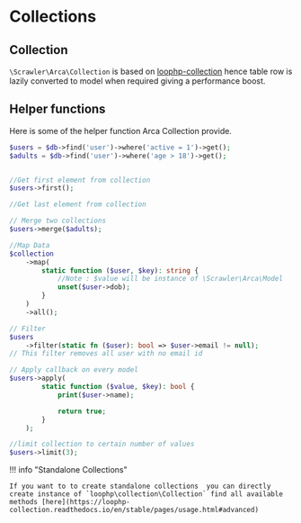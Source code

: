 # Collections

## Collection
`\Scrawler\Arca\Collection` is based on [loophp-collection](https://github.com/loophp/collection) hence table row is lazily converted to model when required giving a performance boost.

## Helper functions
Here is some of the helper function Arca Collection provide.

```php
$users = $db->find('user')->where('active = 1')->get();
$adults = $db->find('user')->where('age > 18')->get();


//Get first element from collection
$users->first(); 

//Get last element from collection

// Merge two collections
$users->merge($adults);

//Map Data
$collection
    ->map(
        static function ($user, $key): string {
            //Note : $value will be instance of \Scrawler\Arca\Model
            unset($user->dob);
        }
    )
    ->all();

// Filter
$users 
    ->filter(static fn ($user): bool => $user->email != null);
// This filter removes all user with no email id

// Apply callback on every model
$users->apply(
        static function ($value, $key): bool {
            print($user->name);

            return true;
        }
    );

//limit collection to certain number of values
$users->limit(3);


```
!!! info "Standalone Collections"

    If you want to to create standalone collections  you can directly create instance of `loophp\collection\Collection` find all available methods [here](https://loophp-collection.readthedocs.io/en/stable/pages/usage.html#advanced)